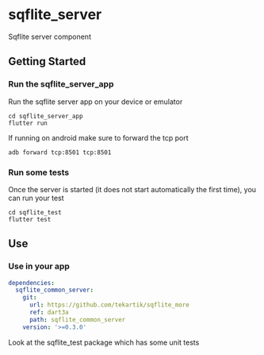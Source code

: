 # sqflite_server

Sqflite server component

## Getting Started

### Run the sqflite_server_app

Run the sqflite server app on your device or emulator

    cd sqflite_server_app
    flutter run
    
If running on android make sure to forward the tcp port

    adb forward tcp:8501 tcp:8501
    
### Run some tests

Once the server is started (it does not start automatically the first time),
you can run your test

    cd sqflite_test
    flutter test
   
    
## Use

### Use in your app

````yaml
dependencies:
  sqflite_common_server:
    git:
      url: https://github.com/tekartik/sqflite_more
      ref: dart3a
      path: sqflite_common_server
    version: '>=0.3.0'
````

Look at the sqflite_test package which has some unit tests